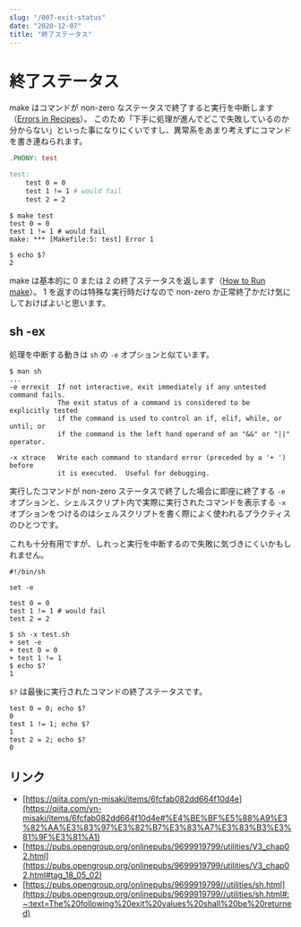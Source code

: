 ```yaml
---
slug: "/007-exit-status"
date: "2020-12-07"
title: "終了ステータス"
---
```


# 終了ステータス

make はコマンドが non-zero なステータスで終了すると実行を中断します（[Errors in Recipes](https://www.gnu.org/software/make/manual/html_node/Errors.html)）。
このため「下手に処理が進んでどこで失敗しているのか分からない」といった事になりにくいですし、異常系をあまり考えずにコマンドを書き連ねられます。
```makefile
.PHONY: test

test:
	test 0 = 0
	test 1 != 1 # would fail
	test 2 = 2
```
```shell
$ make test
test 0 = 0
test 1 != 1 # would fail
make: *** [Makefile:5: test] Error 1

$ echo $?
2
```

make は基本的に 0 または 2 の終了ステータスを返します（[How to Run make](https://www.gnu.org/software/make/manual/html_node/Running.html)）。
1 を返すのは特殊な実行時だけなので non-zero か正常終了かだけ気にしておけばよいと思います。

## sh -ex

処理を中断する動きは `sh` の `-e` オプションと似ています。
```shell
$ man sh
...
-e errexit  If not interactive, exit immediately if any untested command fails.
            The exit status of a command is considered to be explicitly tested
            if the command is used to control an if, elif, while, or until; or
            if the command is the left hand operand of an "&&" or "||" operator.

-x xtrace   Write each command to standard error (preceded by a '+ ') before
            it is executed.  Useful for debugging.
```

実行したコマンドが non-zero ステータスで終了した場合に即座に終了する `-e` オプションと、シェルスクリプト内で実際に実行されたコマンドを表示する `-x` オプションをつけるのはシェルスクリプトを書く際によく使われるプラクティスのひとつです。

これも十分有用ですが、しれっと実行を中断するので失敗に気づきにくいかもしれません。
```shell
#!/bin/sh

set -e

test 0 = 0
test 1 != 1 # would fail
test 2 = 2
```
```shell
$ sh -x test.sh
+ set -e
+ test 0 = 0
+ test 1 != 1
$ echo $?
1
```

`$?` は最後に実行されたコマンドの終了ステータスです。
```shell
test 0 = 0; echo $?
0
test 1 != 1; echo $?
1
test 2 = 2; echo $?
0
```

## リンク
- [https://qiita.com/yn-misaki/items/6fcfab082dd664f10d4e](https://qiita.com/yn-misaki/items/6fcfab082dd664f10d4e#%E4%BE%BF%E5%88%A9%E3%82%AA%E3%83%97%E3%82%B7%E3%83%A7%E3%83%B3%E3%81%9F%E3%81%A1)
- [https://pubs.opengroup.org/onlinepubs/9699919799/utilities/V3_chap02.html](https://pubs.opengroup.org/onlinepubs/9699919799/utilities/V3_chap02.html#tag_18_05_02)
- [https://pubs.opengroup.org/onlinepubs/9699919799//utilities/sh.html](https://pubs.opengroup.org/onlinepubs/9699919799//utilities/sh.html#:~:text=The%20following%20exit%20values%20shall%20be%20returned)